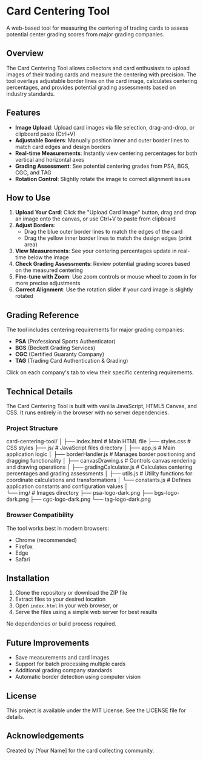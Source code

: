 # Card Centering Tool

A web-based tool for measuring the centering of trading cards to assess potential center grading scores from major grading companies.

## Overview

The Card Centering Tool allows collectors and card enthusiasts to upload images of their trading cards and measure the centering with precision. The tool overlays adjustable border lines on the card image, calculates centering percentages, and provides potential grading assessments based on industry standards.

## Features

- **Image Upload**: Upload card images via file selection, drag-and-drop, or clipboard paste (Ctrl+V)
- **Adjustable Borders**: Manually position inner and outer border lines to match card edges and design borders
- **Real-time Measurements**: Instantly view centering percentages for both vertical and horizontal axes
- **Grading Assessment**: See potential centering grades from PSA, BGS, CGC, and TAG
- **Rotation Control**: Slightly rotate the image to correct alignment issues

## How to Use

1. **Upload Your Card**: Click the "Upload Card Image" button, drag and drop an image onto the canvas, or use Ctrl+V to paste from clipboard
2. **Adjust Borders**: 
   - Drag the blue outer border lines to match the edges of the card
   - Drag the yellow inner border lines to match the design edges (print area)
3. **View Measurements**: See your centering percentages update in real-time below the image
4. **Check Grading Assessments**: Review potential grading scores based on the measured centering
5. **Fine-tune with Zoom**: Use zoom controls or mouse wheel to zoom in for more precise adjustments
6. **Correct Alignment**: Use the rotation slider if your card image is slightly rotated

## Grading Reference

The tool includes centering requirements for major grading companies:

- **PSA** (Professional Sports Authenticator)
- **BGS** (Beckett Grading Services)
- **CGC** (Certified Guaranty Company)
- **TAG** (Trading Card Authentication & Grading)

Click on each company's tab to view their specific centering requirements.

## Technical Details

The Card Centering Tool is built with vanilla JavaScript, HTML5 Canvas, and CSS. It runs entirely in the browser with no server dependencies.

### Project Structure
   card-centering-tool/
   │
   ├── index.html        # Main HTML file
   ├── styles.css        # CSS styles
   ├── js/               # JavaScript files directory
   │   ├── app.js               # Main application logic
   │   ├── borderHandler.js     # Manages border positioning and dragging functionality
   │   ├── canvasDrawing.s      # Controls canvas rendering and drawing operations
   │   ├── gradingCalculator.js # Calculates centering percentages and grading assessments
   │   ├── utils.js             # Utility functions for coordinate calculations and transformations
   │   └── constants.js         # Defines application constants and configuration values
   │   
   └── img/              # Images directory
   ├── psa-logo-dark.png
   ├── bgs-logo-dark.png
   ├── cgc-logo-dark.png
   └── tag-logo-dark.png

### Browser Compatibility

The tool works best in modern browsers:
- Chrome (recommended)
- Firefox
- Edge
- Safari

## Installation

1. Clone the repository or download the ZIP file
2. Extract files to your desired location
3. Open `index.html` in your web browser, or
4. Serve the files using a simple web server for best results

No dependencies or build process required.

## Future Improvements

- Save measurements and card images
- Support for batch processing multiple cards
- Additional grading company standards
- Automatic border detection using computer vision

## License

This project is available under the MIT License. See the LICENSE file for details.

## Acknowledgements

Created by [Your Name] for the card collecting community.